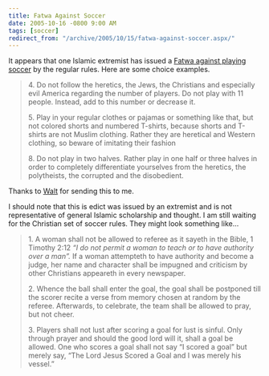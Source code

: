 ```yaml
---
title: Fatwa Against Soccer
date: 2005-10-16 -0800 9:00 AM
tags: [soccer]
redirect_from: "/archive/2005/10/15/fatwa-against-soccer.aspx/"
---
```


It appears that one Islamic extremist has issued a [Fatwa against
playing
soccer](http://www.iht.com/articles/2005/10/16/opinion/edporter.php) by
the regular rules. Here are some choice examples.

> ​4. Do not follow the heretics, the Jews, the Christians and
> especially evil America regarding the number of players. Do not play
> with 11 people. Instead, add to this number or decrease it.
>
> ​5. Play in your regular clothes or pajamas or something like that,
> but not colored shorts and numbered T-shirts, because shorts and
> T-shirts are not Muslim clothing. Rather they are heretical and
> Western clothing, so beware of imitating their fashion
>
> ​8. Do not play in two halves. Rather play in one half or three halves
> in order to completely differentiate yourselves from the heretics, the
> polytheists, the corrupted and the disobedient.

Thanks to [Walt](spaces.msn.com/members/waltimate/) for sending this to
me.

I should note that this is edict was issued by an extremist and is not
representative of general Islamic scholarship and thought. I am still
waiting for the Christian set of soccer rules. They might look something
like...

> ​1. A woman shall not be allowed to referee as it sayeth in the Bible,
> 1 Timothy 2:12 *“I do not permit a woman to teach or to have authority
> over a man”.* If a woman attempteth to have authority and become a
> judge, her name and character shall be impugned and criticism by other
> Christians appeareth in every newspaper.
>
> ​2. Whence the ball shall enter the goal, the goal shall be postponed
> till the scorer recite a verse from memory chosen at random by the
> referee. Afterwards, to celebrate, the team shall be allowed to pray,
> but not cheer.
>
> ​3. Players shall not lust after scoring a goal for lust is sinful.
> Only through prayer and should the good lord will it, shall a goal be
> allowed. One who scores a goal shall not say “I scored a goal” but
> merely say, “The Lord Jesus Scored a Goal and I was merely his
> vessel.”

